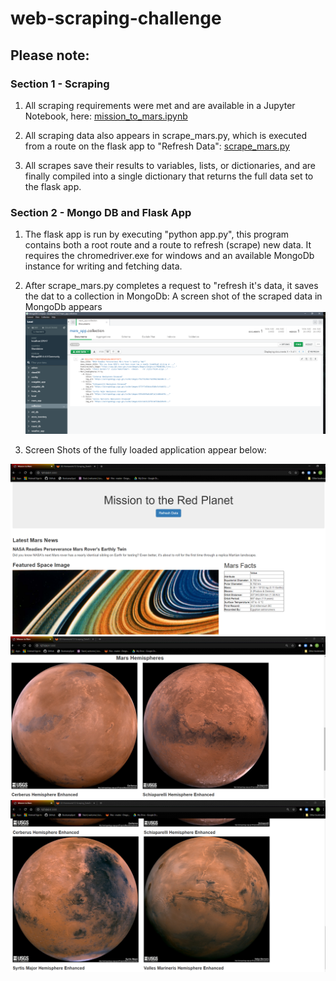 # web-scraping-challenge

## Please note:

### Section 1 - Scraping

1. All scraping requirements were met and are available in a Jupyter Notebook, here: [mission_to_mars.ipynb](Missions_to_Mars/mission_to_mars.ipynb)

2. All scraping data also appears in scrape_mars.py, which is executed from a route on the flask app to "Refresh Data":
[scrape_mars.py](Missions_to_Mars/scrape_mars.py)

3. All scrapes save their results to variables, lists, or dictionaries, and are finally compiled into a single dictionary that returns the full data set to the flask app.

### Section 2 - Mongo DB and Flask App 

1. The flask app is run by executing "python app.py", this program contains both a root route and a route to refresh (scrape) new data.  It requires the chromedriver.exe for windows and an available MongoDb instance for writing and fetching data.

2. After scrape_mars.py completes a request to "refresh it's data, it saves the dat to a collection in MongoDb: A screen shot of the scraped data in MongoDb appears 
![Screenshot](missions_to_mars/screenshot/mongodbcompassscreencapture.png)
3. Screen Shots of the fully loaded application appear below:

![Screenshot](Missions_to_Mars/ScreenShots/ScreenCapture1.png)
![Screenshot](Missions_to_Mars/ScreenShots/ScreenCapture2.png)
![Screenshot](Missions_to_Mars/ScreenShots/ScreenCapture3.png)
